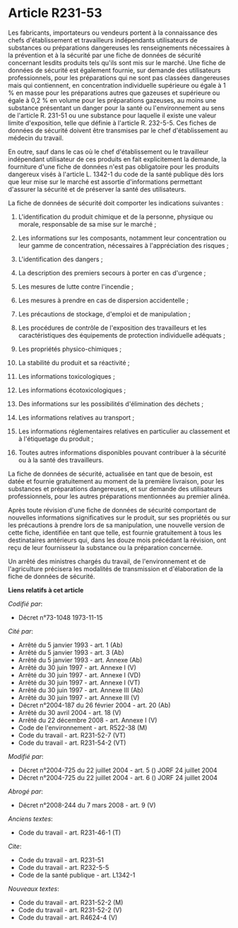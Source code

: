 # Article R231-53

Les fabricants, importateurs ou vendeurs portent à la connaissance des chefs d'établissement et travailleurs indépendants
utilisateurs de substances ou préparations dangereuses les renseignements nécessaires à la prévention et à la sécurité par
une fiche de données de sécurité concernant lesdits produits tels qu'ils sont mis sur le marché. Une fiche de données de
sécurité est également fournie, sur demande des utilisateurs professionnels, pour les préparations qui ne sont pas classées
dangereuses mais qui contiennent, en concentration individuelle supérieure ou égale à 1 % en masse pour les préparations
autres que gazeuses et supérieure ou égale à 0,2 % en volume pour les préparations gazeuses, au moins une substance
présentant un danger pour la santé ou l'environnement au sens de l'article R. 231-51 ou une substance pour laquelle il existe
une valeur limite d'exposition, telle que définie à l'article R. 232-5-5. Ces fiches de données de sécurité doivent être
transmises par le chef d'établissement au médecin du travail.

En outre, sauf dans le cas où le chef d'établissement ou le travailleur indépendant utilisateur de ces produits en fait
explicitement la demande, la fourniture d'une fiche de données n'est pas obligatoire pour les produits dangereux visés à
l'article L. 1342-1 du code de la santé publique dès lors que leur mise sur le marché est assortie d'informations permettant
d'assurer la sécurité et de préserver la santé des utilisateurs.

La fiche de données de sécurité doit comporter les indications suivantes :

1. L'identification du produit chimique et de la personne, physique ou morale, responsable de sa mise sur le marché ;

2. Les informations sur les composants, notamment leur concentration ou leur gamme de concentration, nécessaires à
l'appréciation des risques ;

3. L'identification des dangers ;

4. La description des premiers secours à porter en cas d'urgence ;

5. Les mesures de lutte contre l'incendie ;

6. Les mesures à prendre en cas de dispersion accidentelle ;

7. Les précautions de stockage, d'emploi et de manipulation ;

8. Les procédures de contrôle de l'exposition des travailleurs et les caractéristiques des équipements de protection
individuelle adéquats ;

9. Les propriétés physico-chimiques ;

10. La stabilité du produit et sa réactivité ;

11. Les informations toxicologiques ;

12. Les informations écotoxicologiques ;

13. Des informations sur les possibilités d'élimination des déchets ;

14. Les informations relatives au transport ;

15. Les informations réglementaires relatives en particulier au classement et à l'étiquetage du produit ;

16. Toutes autres informations disponibles pouvant contribuer à la sécurité ou à la santé des travailleurs.

La fiche de données de sécurité, actualisée en tant que de besoin, est datée et fournie gratuitement au moment de la première
livraison, pour les substances et préparations dangereuses, et sur demande des utilisateurs professionnels, pour les autres
préparations mentionnées au premier alinéa.

Après toute révision d'une fiche de données de sécurité comportant de nouvelles informations significatives sur le produit,
sur ses propriétés ou sur les précautions à prendre lors de sa manipulation, une nouvelle version de cette fiche, identifiée
en tant que telle, est fournie gratuitement à tous les destinataires antérieurs qui, dans les douze mois précédant la
révision, ont reçu de leur fournisseur la substance ou la préparation concernée.

Un arrêté des ministres chargés du travail, de l'environnement et de l'agriculture précisera les modalités de transmission et
d'élaboration de la fiche de données de sécurité.

**Liens relatifs à cet article**

_Codifié par_:

  - Décret n°73-1048 1973-11-15

_Cité par_:

  - Arrêté du 5 janvier 1993 - art. 1 (Ab)
  - Arrêté du 5 janvier 1993 - art. 3 (Ab)
  - Arrêté du 5 janvier 1993 - art. Annexe (Ab)
  - Arrêté du 30 juin 1997 - art. Annexe I (V)
  - Arrêté du 30 juin 1997 - art. Annexe I (VD)
  - Arrêté du 30 juin 1997 - art. Annexe I (VT)
  - Arrêté du 30 juin 1997 - art. Annexe III (Ab)
  - Arrêté du 30 juin 1997 - art. Annexe III (V)
  - Décret n°2004-187 du 26 février 2004 - art. 20 (Ab)
  - Arrêté du 30 avril 2004 - art. 18 (V)
  - Arrêté du 22 décembre 2008 - art. Annexe I (V)
  - Code de l'environnement - art. R522-38 (M)
  - Code du travail - art. R231-52-7 (VT)
  - Code du travail - art. R231-54-2 (VT)

_Modifié par_:

  - Décret n°2004-725 du 22 juillet 2004 - art. 5 () JORF 24 juillet 2004
  - Décret n°2004-725 du 22 juillet 2004 - art. 6 () JORF 24 juillet 2004

_Abrogé par_:

  - Décret n°2008-244 du 7 mars 2008 - art. 9 (V)

_Anciens textes_:

  - Code du travail - art. R231-46-1 (T)

_Cite_:

  - Code du travail - art. R231-51
  - Code du travail - art. R232-5-5
  - Code de la santé publique - art. L1342-1

_Nouveaux textes_:

  - Code du travail - art. R231-52-2 (M)
  - Code du travail - art. R231-52-2 (V)
  - Code du travail - art. R4624-4 (V)
